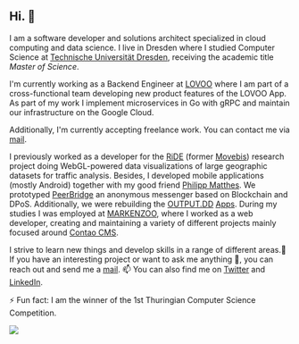 ## Hi. 👋

I am a software developer and solutions architect specialized in cloud computing and data science. I live in Dresden where I studied Computer Science at [Technische Universität Dresden](https://tu-dresden.de), receiving the academic title _Master of Science_.

I'm currently working as a Backend Engineer at [LOVOO](https://www.lovoo.com) where I am part of a cross-functional team developing new product features of the LOVOO App. As part of my work I implement microservices in Go with gRPC and maintain our infrastructure on the Google Cloud.

Additionally, I'm currently accepting freelance work. You can contact me via [mail](mailto:hey@felix-kaestner.com).

I previously worked as a developer for the [RiDE](https://radverkehr-in-deutschland.de) (former [Movebis](https://tu-dresden.de/bu/verkehr/ivs/voeko/forschung/forschungsprojekte/movebis)) research project doing WebGL-powered data visualizations of large geographic datasets for traffic analysis. Besides, I developed mobile applications (mostly Android) together with my good friend [Philipp Matthes](https://github.com/philippmatthes). We prototyped [PeerBridge](https://github.com/peerbridge) an anonymous messenger based on Blockchain and DPoS. Additionally, we were rebuilding the [OUTPUT.DD](https://output-dd.de) [Apps](https://github.com/output-dd). During my studies I was employed at [MARKENZOO](https://markenzoo.de), where I worked as a web developer, creating and maintaining a variety of different projects mainly focused around [Contao CMS](https://contao.org).

I strive to learn new things and develop skills in a range of different areas.🌱 If you have an interesting project or want to ask me anything 💬, you can reach out and send me a [mail](mailto:hey@felix-kaestner.com). 📫 You can also find me on [Twitter](https://twitter.com/kaestner_felix) and [LinkedIn](https://www.linkedin.com/in/felix-kaestner).

⚡ Fun fact: I am the winner of the 1st Thuringian Computer Science Competition.

![](https://komarev.com/ghpvc/?username=felix-kaestner)

<!-- **felix-kaestner/felix-kaestner** is a ✨ _special_ ✨ repository because its `README.md` (this file) appears on your GitHub profile. -->
